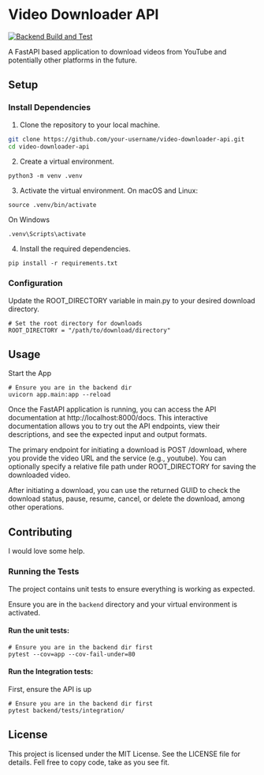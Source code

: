# Video Downloader API
[![Backend Build and Test](https://github.com/chrishart0/selfhosted-content-dl/actions/workflows/python-api.yml/badge.svg)](https://github.com/chrishart0/selfhosted-content-dl/actions/workflows/python-api.yml)

A FastAPI based application to download videos from YouTube and potentially other platforms in the future.

## Setup

### Install Dependencies
1. Clone the repository to your local machine.

```bash
git clone https://github.com/your-username/video-downloader-api.git
cd video-downloader-api
```

2. Create a virtual environment.
```
python3 -m venv .venv
```

3. Activate the virtual environment.
On macOS and Linux:
```
source .venv/bin/activate
```

On Windows
```
.venv\Scripts\activate
```

4. Install the required dependencies.
```
pip install -r requirements.txt
```

### Configuration

Update the ROOT_DIRECTORY variable in main.py to your desired download directory.

```
# Set the root directory for downloads
ROOT_DIRECTORY = "/path/to/download/directory"
```


## Usage

Start the App
```
# Ensure you are in the backend dir
uvicorn app.main:app --reload
```

Once the FastAPI application is running, you can access the API documentation at http://localhost:8000/docs. This interactive documentation allows you to try out the API endpoints, view their descriptions, and see the expected input and output formats.

The primary endpoint for initiating a download is POST /download, where you provide the video URL and the service (e.g., youtube). You can optionally specify a relative file path under ROOT_DIRECTORY for saving the downloaded video.

After initiating a download, you can use the returned GUID to check the download status, pause, resume, cancel, or delete the download, among other operations.

## Contributing
I would love some help. 


### Running the Tests
The project contains unit tests to ensure everything is working as expected.

Ensure you are in the `backend` directory and your virtual environment is activated.

#### Run the unit tests:
```
# Ensure you are in the backend dir first
pytest --cov=app --cov-fail-under=80

```

#### Run the Integration tests:
First, ensure the API is up
```
# Ensure you are in the backend dir first
pytest backend/tests/integration/

```

## License
This project is licensed under the MIT License. See the LICENSE file for details. Fell free to copy code, take as you see fit. 